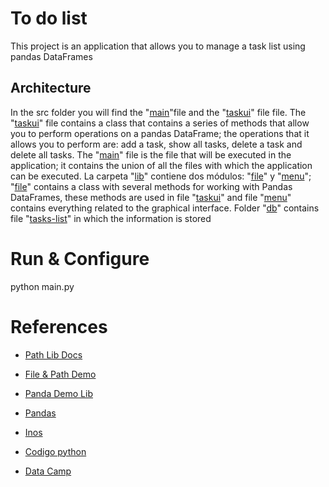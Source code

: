 # To do list

This project is an application that allows you to manage a task list using pandas DataFrames

## Architecture

In the src folder you will find the "[main](https://github.com/kevin-pb/python-proyect-to-do-list/blob/main/src/main.py)"file and the "[taskui](https://github.com/kevin-pb/python-proyect-to-do-list/blob/main/src/taskui.py)" file  file. The "[taskui](https://github.com/kevin-pb/python-proyect-to-do-list/blob/main/src/taskui.py)" file contains a class that contains a series of methods that allow you to perform operations on a pandas DataFrame; the operations that it allows you to perform are: add a task, show all tasks, delete a task and delete all tasks. The "[main](https://github.com/kevin-pb/python-proyect-to-do-list/blob/main/src/main.py)" file is the file that will be executed in the application; it contains the union of all the files with which the application can be executed. La carpeta "[lib](https://github.com/kevin-pb/python-proyect-to-do-list/tree/main/src/lib)" contiene dos módulos: "[file](https://github.com/kevin-pb/python-proyect-to-do-list/blob/main/src/lib/file.py)" y "[menu](https://github.com/kevin-pb/python-proyect-to-do-list/blob/main/src/lib/menu.py)"; "[file](https://github.com/kevin-pb/python-proyect-to-do-list/blob/main/src/lib/file.py)" contains a class with several methods for working with Pandas DataFrames, these methods are used in file "[taskui](https://github.com/kevin-pb/python-proyect-to-do-list/blob/main/src/taskui.py)" and file "[menu](https://github.com/kevin-pb/python-proyect-to-do-list/blob/main/src/lib/menu.py)" contains everything related to the graphical interface. Folder "[db](https://github.com/kevin-pb/python-proyect-to-do-list/tree/main/db)" contains file "[tasks-list](https://github.com/kevin-pb/python-proyect-to-do-list/blob/main/db/tasks-list.json)" in which the information is stored

# Run & Configure

python main.py

# References 

- [Path Lib Docs](https://docs.python.org/3/library/pathlib.html)

- [File & Path Demo](./src/file.demo.py)

- [Panda Demo Lib](./src/lib/file.py)

- [Pandas](https://pandas.pydata.org/pandas-docs/stable/reference/api/pandas.DataFrame.drop.html)

- [Inos](https://www.ionos.es/digitalguide/paginas-web/desarrollo-web/funciones-lambda-de-python/?gad_source=1&gclid=CjwKCAiAqfe8BhBwEiwAsne6gVu7-MI4-s2c0JjcOse-mGsRFU2Vo0wSJbuhn74i3eCDRztFQJ-v1hoC-moQAvD_BwE&gclsrc=aw.ds&itc=3VVVRR75-XIDLQ6-&utm_campaign=SGE-ES-DOM-DOMX-PMX-----&utm_content=DOM&utm_medium=cpc&utm_source=google)

- [Codigo python](https://www.codigopiton.com/como-recorrer-un-diccionario-en-python/)

- [Data Camp](https://www.datacamp.com/tutorial/python-dictionary-comprehension?utm_source=google&utm_medium=paid_search&utm_campaignid=21057859163&utm_adgroupid=157296744657&utm_device=c&utm_keyword=&utm_matchtype=&utm_network=g&utm_adpostion=&utm_creative=726134766170&utm_targetid=aud-1459190388940:dsa-2218886984100&utm_loc_interest_ms=&utm_loc_physical_ms=1005424&utm_content=&utm_campaign=230119_1-sea~dsa~tofu_2-b2c_3-es-lang-en_4-prc_5-na_6-na_7-le_8-pdsh-go_9-nb-e_10-na_11-na-jan25&gad_source=1&gclid=CjwKCAiAqfe8BhBwEiwAsne6gUOkz6dxmgEZAemFAuC1_JMmVjjpgwTyC2k_pfRXaS4qQOGUsJcrmhoCErsQAvD_BwE)
